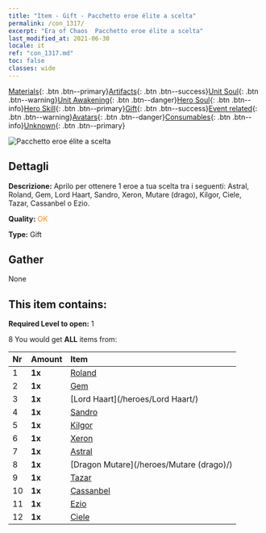```yaml
---
title: "Item - Gift - Pacchetto eroe élite a scelta"
permalink: /con_1317/
excerpt: "Era of Chaos  Pacchetto eroe élite a scelta"
last_modified_at: 2021-06-30
locale: it
ref: "con_1317.md"
toc: false
classes: wide
---
```

 [Materials](/ItemsIT/){: .btn .btn--primary}[Artifacts](/ItemsIT/Artifacts/){: .btn .btn--success}[Unit Soul](/ItemsIT/UnitSoul/){: .btn .btn--warning}[Unit Awakening](/ItemsIT/UnitAwakening/){: .btn .btn--danger}[Hero Soul](/ItemsIT/HeroSoul/){: .btn .btn--info}[Hero Skill](/ItemsIT/HeroSkill/){: .btn .btn--primary}[Gift](/ItemsIT/Gift/){: .btn .btn--success}[Event related](/ItemsIT/Events/){: .btn .btn--warning}[Avatars](/ItemsIT/Avatars/){: .btn .btn--danger}[Consumables](/ItemsIT/Consumables/){: .btn .btn--info}[Unknown](/ItemsIT/Unknown/){: .btn .btn--primary}

 ![Pacchetto eroe élite a scelta](/images/t/i_906030.png)

## Dettagli
 **Descrizione:** Aprilo per ottenere 1 eroe a tua scelta tra i seguenti: Astral, Roland, Gem, Lord Haart, Sandro, Xeron, Mutare (drago), Kilgor, Ciele, Tazar, Cassanbel o Ezio.

 **Quality:** <span style="color: #FF8C00">OK</span>

 **Type:** Gift

## Gather

  None

## This item contains:

 **Required Level to open:** 1

 8 You would get **ALL** items  from:

  | Nr | Amount |     Item    |
  |:---|:-------|:------------|
  | 1 |  **1x** | [Roland](/heroes/Roland/) |  | 
  | 2 |  **1x** | [Gem](/heroes/Gem/) |  | 
  | 3 |  **1x** | [Lord Haart](/heroes/Lord Haart/) |  | 
  | 4 |  **1x** | [Sandro](/heroes/Sandro/) |  | 
  | 5 |  **1x** | [Kilgor](/heroes/Kilgor/) |  | 
  | 6 |  **1x** | [Xeron](/heroes/Xeron/) |  | 
  | 7 |  **1x** | [Astral](/heroes/Astral/) |  | 
  | 8 |  **1x** | [Dragon Mutare](/heroes/Mutare (drago)/) |  | 
  | 9 |  **1x** | [Tazar](/heroes/Tazar/) |  | 
  | 10 |  **1x** | [Cassanbel](/heroes/Cassanbel/) |  | 
  | 11 |  **1x** | [Ezio](/heroes/Ezio/) |  | 
  | 12 |  **1x** | [Ciele](/heroes/Ciele/) |  | 
